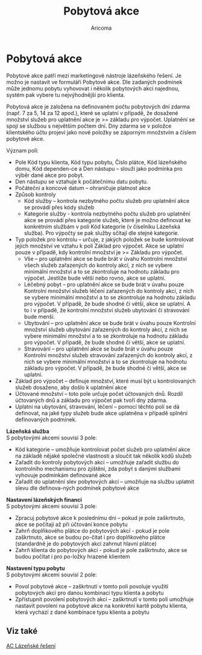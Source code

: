 ﻿---
    title: "Pobytová akce"
    author: Aricoma
    ms.date: 04/30/2018
    ms.topic: article
    ms.prod: dynamics-nav-2017
    ms.contentlocale: cs-cz
    ms.lasthandoff: 04/30/2018
---

# Pobytová akce

Pobytové akce patří mezi marketingové nástroje lázeňského řešení. Je možno je nastavit ve formuláři Pobytové akce. Dle zadaných podmínek může jednomu pobytu vyhovovat i několik pobytových akcí najednou, systém pak vybere tu nejvýhodnější pro klienta.

Pobytová akce je založena na definovaném počtu pobytových dní zdarma (např. 7 za 5, 14 za 12 apod.), které se uplatní v případě, že dosažené množství služeb pro uplatnění akce je >= základu pro výpočet. Uplatnění se spojí se službou s největším počtem dní.
Dny zdarma se v položce klientského účtu projeví jako nové položky se záporným množstvím a číslem pobytové akce.

Význam polí:
-	Pole Kód typu klienta, Kód typu pobytu, Číslo plátce, Kód lázeňského domu, Kód dependen-ce a Den nástupu – slouží jako podmínka pro výběr dané akce pro pobyt. 
-	Den nástupu se vztahuje k počátečnímu datu pobytu.
-	Počáteční a koncové datum – ohraničuje platnost akce
-	Způsob kontroly
	- 	Kód služby – kontrola nezbytného počtu služeb pro uplatnění akce se provádí přes kódy služeb
	- 	Kategorie služby - kontrola nezbytného počtu služeb pro uplatnění akce se provádí přes kategorie služeb, které je možno definovat ke konkrétním službám v poli Kód kategorie (v číselníku Lázeňská služba). Pro výpočty se pak služby sčítají dle stejné kategorie.
-	Typ položek pro kontrolu – určuje, z jakých položek se bude kontrolovat jejich množství ve vztahu k poli Základ pro výpočet. Akce se uplatní pouze v případě, kdy kontrolní množství je >= Základu pro výpočet.  
	- 	Vše – pro uplatnění akce se bude brát v úvahu Kontrolní množství všech služeb zařazených do kontroly akcí, z nich se vybere minimální množství a to se zkontroluje na hodnotu základu pro výpočet. Jestliže bude větší nebo rovno, akce se uplatní.
	- 	Léčebný pobyt – pro uplatnění akce se bude brát v úvahu pouze Kontrolní množství služeb léčení zařazených do kontroly akcí, z nich se vybere minimální množství a to se zkontroluje na hodnotu základu pro výpočet. V případě, že bude shodné či větší, akce se uplatní. A to i v případě, že kontrolní množství služeb ubytování či stravování bude menší.
	- 	Ubytování – pro uplatnění akce se bude brát v úvahu pouze Kontrolní množství služeb ubytování zařazených do kontroly akcí, z nich se vybere minimální množství a to se zkontroluje na hodnotu základu pro výpočet. V případě, že bude shodné či větší, akce se uplatní.
	- 	Stravování – pro uplatnění akce se bude brát v úvahu pouze Kontrolní množství služeb stravování zařazených do kontroly akcí, z nich se vybere minimální množství a to se zkontroluje na hodnotu základu pro výpočet. V případě, že bude shodné či větší, akce se uplatní.
-	Základ pro výpočet – definuje množství, které musí být u kontrolovaných služeb dosaženo, aby došlo k uplatnění akce
-	Účtované množství – toto pole určuje počet účtovaných dnů. Rozdíl účtovaných dnů a základu pro výpočet pak tvoří dny zdarma.
-	Uplatni na ubytování, stravování, léčení – pomocí těchto polí se dá definovat, na jaké typy služeb bude akce uplatněna v případě splnění definovaných podmínek.

**Lázeňská služba**  
S pobytovými akcemi souvisí 3 pole:
-	Kód kategorie – umožňuje kontrolovat počet služeb pro uplatnění akce na základě nějaké společné vlastnosti a sloučit tak několik kódů služeb
-	Zařadit do kontroly pobytových akcí – umožňuje zařadit službu do kontrolního mechanismu pro zjištění, zda pobyt s danými službami vyhovuje podmínkám definované akce
-	Zařadit do uplatnění slev pobytových akcí – umožňuje na službu uplatnit slevu dle definova-ných podmínek pobytové akce

**Nastavení lázeňských financí**  
S pobytovými akcemi souvisí 3 pole:
-	Zpracuj pobytové akce k poslednímu dni – pokud je pole zaškrtnuto, akce se počítají až při účtování konce pobytu
-	Zahrň doplňkového plátce do pobytových akcí - pokud je pole zaškrtnuto, akce se budou po-čítat i pro doplňkového plátce (standardně je do pobytových akcí zahrnut hlavní plátce)
-	Zahrň klienta do pobytových akcí - pokud je pole zaškrtnuto, akce se budou počítat i pro po-ložky hrazené klientem

**Nastavení typu pobytu**   
S pobytovými akcemi souvisí 2 pole:
-	Povol pobytové akce – zaškrtnutí v tomto poli povoluje využití pobytových akcí pro danou kombinaci typu klienta a pobytu
-	Zpřístupnit povolení pobytových akcí – zaškrtnutí v tomto poli umožňuje nastavit povolení na pobytové akce na konkrétní kartě pobytu klienta, která vychází z dané kombinace typu klienta a pobytu 



## <a name="see-also"></a>Viz také
[AC Lázeňské řešení](spa-solution.md)